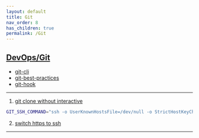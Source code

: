 ```yaml
---
layout: default
title: Git
nav_order: 8
has_children: true
permalink: /Git
---
```




## <ins>[DevOps]/Git

- [git-cli](git-cli.md)
- [git-best-practices](git-best-practices.md)
- [git-hook](git-hook.md)

---

1. [git clone without interactive](https://stackoverflow.com/questions/7772190/passing-ssh-options-to-git-clone)
```bash
GIT_SSH_COMMAND="ssh -o UserKnownHostsFile=/dev/null -o StrictHostKeyChecking=no" git clone ssh://url
```

2. [switch https to ssh](https://docs.github.com/en/get-started/getting-started-with-git/managing-remote-repositories#switching-remote-urls-from-https-to-ssh)
------

[DevOps]: <../../README.md>